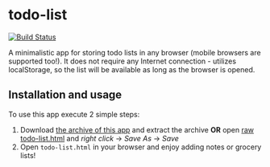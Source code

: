 # todo-list

[![Build Status](https://travis-ci.org/Marketionist/todo-list.svg?branch=master)](https://travis-ci.org/Marketionist/todo-list)

A minimalistic app for storing todo lists in any browser (mobile browsers are
supported too!). It does not require any Internet connection - utilizes
localStorage, so the list will be available as long as the browser is opened.

## Installation and usage
To use this app execute 2 simple steps:
1. Download [the archive of this app](https://github.com/Marketionist/todo-list/archive/master.zip)
    and extract the archive **OR** open
    [raw todo-list.html](https://raw.githubusercontent.com/Marketionist/todo-list/master/todo-list.html)
    and *right click* -> *Save As* -> *Save*
2. Open `todo-list.html` in your browser and enjoy adding notes or grocery lists!
